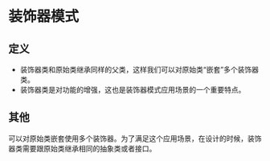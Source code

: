# 装饰器模式

## 定义
- 装饰器类和原始类继承同样的父类，这样我们可以对原始类“嵌套”多个装饰器类。
- 装饰器类是对功能的增强，这也是装饰器模式应用场景的一个重要特点。

## 其他
可以对原始类嵌套使用多个装饰器。为了满足这个应用场景，在设计的时候，装饰器类需要跟原始类继承相同的抽象类或者接口。